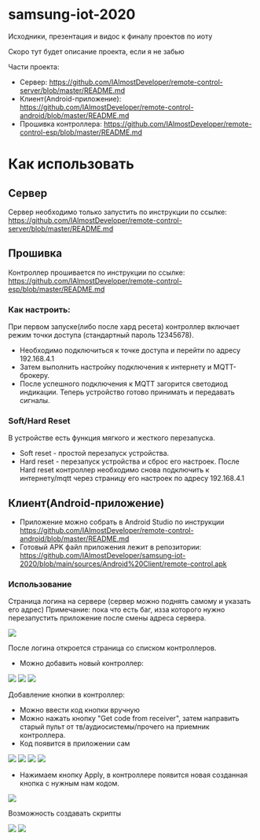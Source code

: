 # samsung-iot-2020
Исходники, презентация и видос к финалу проектов по иоту

Скоро тут будет описание проекта, если я не забью

Части проекта:
- Сервер: https://github.com/IAlmostDeveloper/remote-control-server/blob/master/README.md
- Клиент(Android-приложение): https://github.com/IAlmostDeveloper/remote-control-android/blob/master/README.md
- Прошивка контроллера: https://github.com/IAlmostDeveloper/remote-control-esp/blob/master/README.md

# Как использовать

## Сервер
Сервер необходимо только запустить по инструкции по ссылке: https://github.com/IAlmostDeveloper/remote-control-server/blob/master/README.md

## Прошивка
Контроллер прошивается по инструкции по ссылке: https://github.com/IAlmostDeveloper/remote-control-esp/blob/master/README.md

### Как настроить: 
При первом запуске(либо после хард ресета) контроллер включает режим точки доступа (стандартный пароль 12345678). 
- Необходимо подключиться к точке доступа и перейти по адресу 192.168.4.1
- Затем выполнить настройку подключения к интернету и MQTT-брокеру. 
- После успешного подключения к MQTT загорится светодиод индикации. Теперь устройство готово принимать и передавать сигналы.
### Soft/Hard Reset
В устройстве есть функция мягкого и жесткого перезапуска. 
- Soft reset - простой перезапуск устройства. 
- Hard reset - перезапуск устройства и сброс его настроек. После Hard reset контроллер необходимо снова подключить к интернету/mqtt через страницу его настроек по адресу 192.168.4.1

## Клиент(Android-приложение)
- Приложение можно собрать в Android Studio по инструкции https://github.com/IAlmostDeveloper/remote-control-android/blob/master/README.md
- Готовый APK файл приложения лежит в репозитории: https://github.com/IAlmostDeveloper/samsung-iot-2020/blob/main/sources/Android%20Client/remote-control.apk

### Использование

Страница логина на сервере (сервер можно поднять самому и указать его адрес)
Примечание: пока что есть баг, изза которого нужно перезапустить приложение после смены адреса сервера.

![](https://i.ibb.co/ykCbKG6/photo-2020-11-07-14-30-40.jpg)

После логина откроется страница со списком контроллеров.
- Можно добавить новый контроллер: 

![](https://i.ibb.co/gWJLYzB/photo-2020-11-07-14-30-43.jpg)
![](https://i.ibb.co/y0STrqw/photo-2020-11-07-14-30-44.jpg)
![](https://i.ibb.co/SyJRNrX/photo-2020-11-07-14-30-44-2.jpg)

Добавление кнопки в контроллер:
- Можно ввести код кнопки вручную
- Можно нажать кнопку "Get code from receiver", затем направить старый пульт от тв/аудиосистемы/прочего на приемник контроллера.
- Код появится в приложении сам

![](https://i.ibb.co/0CjRq4G/photo-2020-11-07-14-30-45.jpg)
![](https://i.ibb.co/VD3V8zf/photo-2020-11-07-14-30-45-2.jpg)
![](https://i.ibb.co/mzw4W0T/photo-2020-11-07-14-30-46.jpg)
![](https://i.ibb.co/0h6yqQ7/photo-2020-11-07-14-30-47.jpg)

- Нажимаем кнопку Apply, в контроллере появится новая созданная кнопка с нужным нам кодом.

![](https://i.ibb.co/Q8KKB8d/photo-2020-11-07-14-30-48.jpg)

Возможность создавать скрипты

![](https://i.ibb.co/yV0wVXJ/photo-2020-11-07-14-30-48-2.jpg)
![](https://i.ibb.co/2ybtyk4/photo-2020-11-07-14-30-49.jpg)

